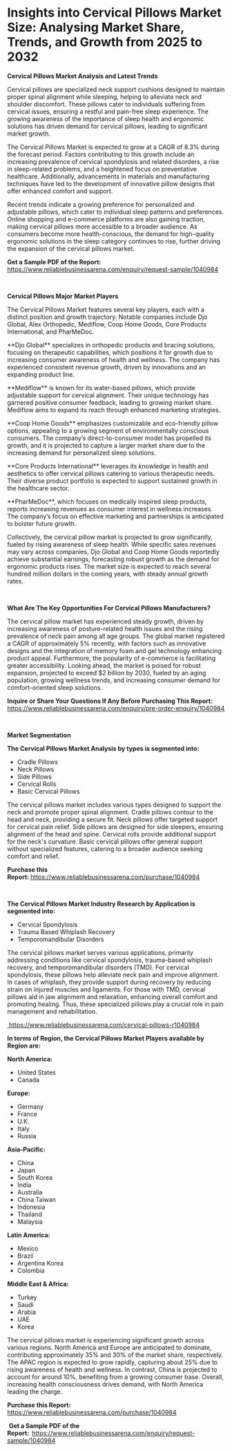<p><h1>Insights into Cervical Pillows Market Size: Analysing Market Share, Trends, and Growth from 2025 to 2032</h1></p><p><strong>Cervical Pillows Market Analysis and Latest Trends</strong></p>
<p><p>Cervical pillows are specialized neck support cushions designed to maintain proper spinal alignment while sleeping, helping to alleviate neck and shoulder discomfort. These pillows cater to individuals suffering from cervical issues, ensuring a restful and pain-free sleep experience. The growing awareness of the importance of sleep health and ergonomic solutions has driven demand for cervical pillows, leading to significant market growth.</p><p>The Cervical Pillows Market is expected to grow at a CAGR of 8.3% during the forecast period. Factors contributing to this growth include an increasing prevalence of cervical spondylosis and related disorders, a rise in sleep-related problems, and a heightened focus on preventative healthcare. Additionally, advancements in materials and manufacturing techniques have led to the development of innovative pillow designs that offer enhanced comfort and support.</p><p>Recent trends indicate a growing preference for personalized and adjustable pillows, which cater to individual sleep patterns and preferences. Online shopping and e-commerce platforms are also gaining traction, making cervical pillows more accessible to a broader audience. As consumers become more health-conscious, the demand for high-quality ergonomic solutions in the sleep category continues to rise, further driving the expansion of the cervical pillows market.</p></p>
<p><strong>Get a Sample PDF of the Report:&nbsp;</strong> <a href="https://www.reliablebusinessarena.com/enquiry/request-sample/1040984?utm_campaign=2177&utm_medium=2&utm_source=Github&utm_content=ia&utm_term=13042025&utm_id=cervical-pillows">https://www.reliablebusinessarena.com/enquiry/request-sample/1040984</a></p>
<p>&nbsp;</p>
<p><strong>Cervical Pillows Major Market Players</strong></p>
<p><p>The Cervical Pillows Market features several key players, each with a distinct position and growth trajectory. Notable companies include Djo Global, Alex Orthopedic, Mediflow, Coop Home Goods, Core Products International, and PharMeDoc.</p><p>**Djo Global** specializes in orthopedic products and bracing solutions, focusing on therapeutic capabilities, which positions it for growth due to increasing consumer awareness of health and wellness. The company has experienced consistent revenue growth, driven by innovations and an expanding product line.</p><p>**Mediflow** is known for its water-based pillows, which provide adjustable support for cervical alignment. Their unique technology has garnered positive consumer feedback, leading to growing market share. Mediflow aims to expand its reach through enhanced marketing strategies.</p><p>**Coop Home Goods** emphasizes customizable and eco-friendly pillow options, appealing to a growing segment of environmentally conscious consumers. The company’s direct-to-consumer model has propelled its growth, and it is projected to capture a larger market share due to the increasing demand for personalized sleep solutions.</p><p>**Core Products International** leverages its knowledge in health and aesthetics to offer cervical pillows catering to various therapeutic needs. Their diverse product portfolio is expected to support sustained growth in the healthcare sector.</p><p>**PharMeDoc**, which focuses on medically inspired sleep products, reports increasing revenues as consumer interest in wellness increases. The company’s focus on effective marketing and partnerships is anticipated to bolster future growth.</p><p>Collectively, the cervical pillow market is projected to grow significantly, fueled by rising awareness of sleep health. While specific sales revenues may vary across companies, Djo Global and Coop Home Goods reportedly achieve substantial earnings, forecasting robust growth as the demand for ergonomic products rises. The market size is expected to reach several hundred million dollars in the coming years, with steady annual growth rates.</p></p>
<p>&nbsp;</p>
<p><strong>What Are The Key Opportunities For Cervical Pillows Manufacturers?</strong></p>
<p><p>The cervical pillow market has experienced steady growth, driven by increasing awareness of posture-related health issues and the rising prevalence of neck pain among all age groups. The global market registered a CAGR of approximately 5% recently, with factors such as innovative designs and the integration of memory foam and gel technology enhancing product appeal. Furthermore, the popularity of e-commerce is facilitating greater accessibility. Looking ahead, the market is poised for robust expansion, projected to exceed $2 billion by 2030, fueled by an aging population, growing wellness trends, and increasing consumer demand for comfort-oriented sleep solutions.</p></p>
<p><strong>Inquire or Share Your Questions If Any Before Purchasing This Report:</strong> <a href="https://www.reliablebusinessarena.com/enquiry/pre-order-enquiry/1040984?utm_campaign=2177&utm_medium=2&utm_source=Github&utm_content=ia&utm_term=13042025&utm_id=cervical-pillows">https://www.reliablebusinessarena.com/enquiry/pre-order-enquiry/1040984</a></p>
<p>&nbsp;</p>
<p><strong>Market Segmentation</strong></p>
<p><strong>The Cervical Pillows Market Analysis by types is segmented into:</strong></p>
<p><ul><li>Cradle Pillows</li><li>Neck Pillows</li><li>Side Pillows</li><li>Cervical Rolls</li><li>Basic Cervical Pillows</li></ul></p>
<p><p>The cervical pillows market includes various types designed to support the neck and promote proper spinal alignment. Cradle pillows contour to the head and neck, providing a secure fit. Neck pillows offer targeted support for cervical pain relief. Side pillows are designed for side sleepers, ensuring alignment of the head and spine. Cervical rolls provide additional support for the neck's curvature. Basic cervical pillows offer general support without specialized features, catering to a broader audience seeking comfort and relief.</p></p>
<p><strong>Purchase this Report:&nbsp;</strong><a href="https://www.reliablebusinessarena.com/purchase/1040984?utm_campaign=2177&utm_medium=2&utm_source=Github&utm_content=ia&utm_term=13042025&utm_id=cervical-pillows">https://www.reliablebusinessarena.com/purchase/1040984</a></p>
<p>&nbsp;</p>
<p><strong>The Cervical Pillows Market Industry Research by Application is segmented into:</strong></p>
<p><ul><li>Cervical Spondylosis</li><li>Trauma Based Whiplash Recovery</li><li>Temporomandibular Disorders</li></ul></p>
<p><p>The cervical pillows market serves various applications, primarily addressing conditions like cervical spondylosis, trauma-based whiplash recovery, and temporomandibular disorders (TMD). For cervical spondylosis, these pillows help alleviate neck pain and improve alignment. In cases of whiplash, they provide support during recovery by reducing strain on injured muscles and ligaments. For those with TMD, cervical pillows aid in jaw alignment and relaxation, enhancing overall comfort and promoting healing. Thus, these specialized pillows play a crucial role in pain management and rehabilitation.</p></p>
<p><a href="https://www.reliablebusinessarena.com/cervical-pillows-r1040984?utm_campaign=2177&utm_medium=2&utm_source=Github&utm_content=ia&utm_term=13042025&utm_id=cervical-pillows">&nbsp;https://www.reliablebusinessarena.com/cervical-pillows-r1040984</a></p>
<p><strong>In terms of Region, the Cervical Pillows Market Players available by Region are:</strong></p>
<p>
    <p> <strong> North America: </strong>
        <ul>
            <li>United States</li>
            <li>Canada</li>
        </ul>
        </p> 
    <p> <strong> Europe: </strong>
        <ul>
            <li>Germany</li>
            <li>France</li>
            <li>U.K.</li>
            <li>Italy</li>
            <li>Russia</li>
        </ul>
        </p> 
    <p> <strong> Asia-Pacific: </strong>
        <ul>
            <li>China</li>
            <li>Japan</li>
            <li>South Korea</li>
            <li>India</li>
            <li>Australia</li>
            <li>China Taiwan</li>
            <li>Indonesia</li>
            <li>Thailand</li>
            <li>Malaysia</li>
        </ul>
        </p> 
    <p> <strong> Latin America: </strong>
        <ul>
            <li>Mexico</li>
            <li>Brazil</li>
            <li>Argentina Korea</li>
            <li>Colombia</li>
        </ul>
        </p> 
    <p> <strong> Middle East & Africa: </strong>
        <ul>
            <li>Turkey</li>
            <li>Saudi</li>
            <li>Arabia</li>
            <li>UAE</li>
            <li>Korea</li>
        </ul>
    </p>
    </p>
<p><p>The cervical pillows market is experiencing significant growth across various regions. North America and Europe are anticipated to dominate, contributing approximately 35% and 30% of the market share, respectively. The APAC region is expected to grow rapidly, capturing about 25% due to rising awareness of health and wellness. In contrast, China is projected to account for around 10%, benefiting from a growing consumer base. Overall, increasing health consciousness drives demand, with North America leading the charge.</p></p>
<p><strong>Purchase this Report: </strong><a href="https://www.reliablebusinessarena.com/purchase/1040984?utm_campaign=2177&utm_medium=2&utm_source=Github&utm_content=ia&utm_term=13042025&utm_id=cervical-pillows">https://www.reliablebusinessarena.com/purchase/1040984</a></p>
<p>&nbsp;<strong>Get a Sample PDF of the Report:&nbsp;&nbsp;</strong><a href="https://www.reliablebusinessarena.com/enquiry/request-sample/1040984?utm_campaign=2177&utm_medium=2&utm_source=Github&utm_content=ia&utm_term=13042025&utm_id=cervical-pillows">https://www.reliablebusinessarena.com/enquiry/request-sample/1040984</a></p>
<p><strong></strong></p>
<p><p></p><p></p><p></p></p>